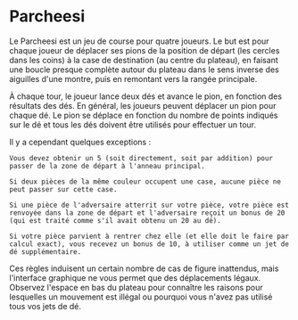 # Parcheesi

Le Parcheesi est un jeu de course pour quatre joueurs. Le but est pour chaque joueur de déplacer ses pions de la position de départ (les cercles dans les coins) à la case de destination (au centre du plateau), en faisant une boucle presque complète autour du plateau dans le sens inverse des aiguilles d'une montre, puis en remontant vers la rangée principale. 

À chaque tour, le joueur lance deux dés et avance le pion, en fonction des résultats des dés. En général, les joueurs peuvent déplacer un pion pour chaque dé. Le pion se déplace en fonction du nombre de points indiqués sur le dé et tous les dés doivent être utilisés pour effectuer un tour.


Il y a cependant quelques exceptions :

    Vous devez obtenir un 5 (soit directement, soit par addition) pour passer de la zone de départ à l'anneau principal.

    Si deux pièces de la même couleur occupent une case, aucune pièce ne peut passer sur cette case.

    Si une pièce de l'adversaire atterrit sur votre pièce, votre pièce est renvoyée dans la zone de départ et l'adversaire reçoit un bonus de 20 (qui est traité comme s'il avait obtenu un 20 au dé).

    Si votre pièce parvient à rentrer chez elle (et elle doit le faire par calcul exact), vous recevez un bonus de 10, à utiliser comme un jet de dé supplémentaire.

Ces règles induisent un certain nombre de cas de figure inattendus, mais l'interface graphique ne vous permet que des déplacements légaux. Observez l'espace en bas du plateau pour connaître les raisons pour lesquelles un mouvement est illégal ou pourquoi vous n'avez pas utilisé tous vos jets de dé.
